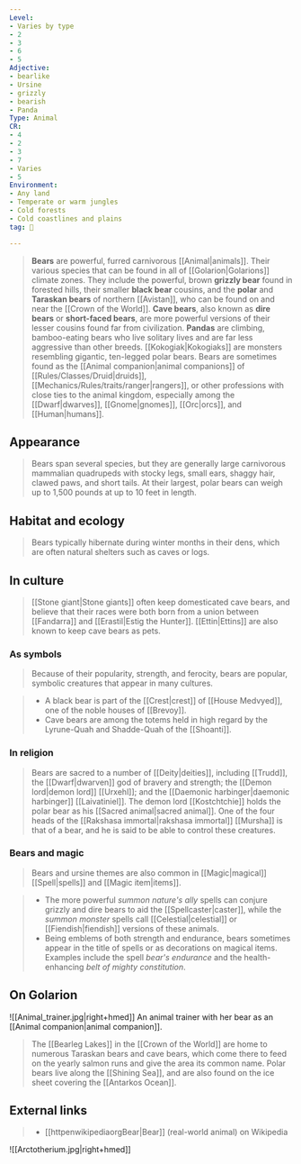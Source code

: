 ```yaml
---
Level:
- Varies by type
- 2
- 3
- 6
- 5
Adjective:
- bearlike
- Ursine
- grizzly
- bearish
- Panda
Type: Animal
CR:
- 4
- 2
- 3
- 7
- Varies
- 5
Environment:
- Any land
- Temperate or warm jungles
- Cold forests
- Cold coastlines and plains
tag: 👹

---
```


> **Bears** are powerful, furred carnivorous [[Animal|animals]]. Their various species that can be found in all of [[Golarion|Golarions]] climate zones. They include the powerful, brown **grizzly bear** found in forested hills, their smaller **black bear** cousins, and the **polar** and **Taraskan bears** of northern [[Avistan]], who can be found on and near the [[Crown of the World]]. **Cave bears**, also known as **dire bears** or **short-faced bears**, are more powerful versions of their lesser cousins found far from civilization. **Pandas** are climbing, bamboo-eating bears who live solitary lives and are far less aggressive than other breeds. [[Kokogiak|Kokogiaks]] are monsters resembling gigantic, ten-legged polar bears.
> Bears are sometimes found as the [[Animal companion|animal companions]] of [[Rules/Classes/Druid|druids]], [[Mechanics/Rules/traits/ranger|rangers]], or other professions with close ties to the animal kingdom, especially among the [[Dwarf|dwarves]], [[Gnome|gnomes]], [[Orc|orcs]], and [[Human|humans]].



## Appearance

> Bears span several species, but they are generally large carnivorous mammalian quadrupeds with stocky legs, small ears, shaggy hair, clawed paws, and short tails. At their largest, polar bears can weigh up to 1,500 pounds at up to 10 feet in length.


## Habitat and ecology

> Bears typically hibernate during winter months in their dens, which are often natural shelters such as caves or logs.


## In culture

> [[Stone giant|Stone giants]] often keep domesticated cave bears, and believe that their races were both born from a union between [[Fandarra]] and [[Erastil|Estig the Hunter]]. [[Ettin|Ettins]] are also known to keep cave bears as pets.


### As symbols

> Because of their popularity, strength, and ferocity, bears are popular, symbolic creatures that appear in many cultures.

> - A black bear is part of the [[Crest|crest]] of [[House Medvyed]], one of the noble houses of [[Brevoy]].
> - Cave bears are among the totems held in high regard by the Lyrune-Quah and Shadde-Quah of the [[Shoanti]].

### In religion

> Bears are sacred to a number of [[Deity|deities]], including [[Trudd]], the [[Dwarf|dwarven]] god of bravery and strength; the [[Demon lord|demon lord]] [[Urxehl]]; and the [[Daemonic harbinger|daemonic harbinger]] [[Laivatiniel]]. The demon lord [[Kostchtchie]] holds the polar bear as his [[Sacred animal|sacred animal]].
> One of the four heads of the [[Rakshasa immortal|rakshasa immortal]] [[Mursha]] is that of a bear, and he is said to be able to control these creatures.


### Bears and magic

> Bears and ursine themes are also common in [[Magic|magical]] [[Spell|spells]] and [[Magic item|items]].

> - The more powerful *summon nature's ally* spells can conjure grizzly and dire bears to aid the [[Spellcaster|caster]], while the *summon monster* spells call [[Celestial|celestial]] or [[Fiendish|fiendish]] versions of these animals.
> - Being emblems of both strength and endurance, bears sometimes appear in the title of spells or as decorations on magical items. Examples include the spell *bear's endurance* and the health-enhancing *belt of mighty constitution*.

## On Golarion

![[Animal_trainer.jpg|right+hmed]] 
 An animal trainer with her bear as an [[Animal companion|animal companion]].
> The [[Bearleg Lakes]] in the [[Crown of the World]] are home to numerous Taraskan bears and cave bears, which come there to feed on the yearly salmon runs and give the area its common name.
> Polar bears live along the [[Shining Sea]], and are also found on the ice sheet covering the [[Antarkos Ocean]].




## External links

> - [[httpenwikipediaorgBear|Bear]] (real-world animal) on Wikipedia





![[Arctotherium.jpg|right+hmed]]